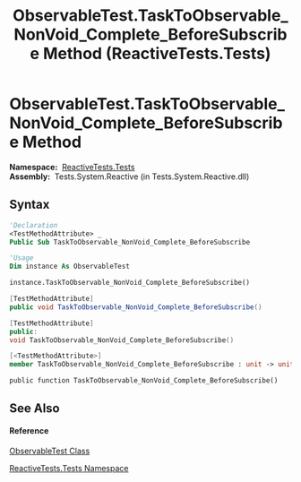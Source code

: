 ﻿---
title: ObservableTest.TaskToObservable_NonVoid_Complete_BeforeSubscribe Method  (ReactiveTests.Tests)
TOCTitle: TaskToObservable_NonVoid_Complete_BeforeSubscribe Method
ms:assetid: M:ReactiveTests.Tests.ObservableTest.TaskToObservable_NonVoid_Complete_BeforeSubscribe
ms:mtpsurl: https://msdn.microsoft.com/en-us/library/reactivetests.tests.observabletest.tasktoobservable_nonvoid_complete_beforesubscribe(v=VS.103)
ms:contentKeyID: 36621130
ms.date: 06/28/2011
mtps_version: v=VS.103
f1_keywords:
- ReactiveTests.Tests.ObservableTest.TaskToObservable_NonVoid_Complete_BeforeSubscribe
dev_langs:
- CSharp
- JScript
- VB
- FSharp
- c++
---

# ObservableTest.TaskToObservable\_NonVoid\_Complete\_BeforeSubscribe Method

**Namespace:**  [ReactiveTests.Tests](hh289046\(v=vs.103\).md)  
**Assembly:**  Tests.System.Reactive (in Tests.System.Reactive.dll)

## Syntax

``` vb
'Declaration
<TestMethodAttribute> _
Public Sub TaskToObservable_NonVoid_Complete_BeforeSubscribe
```

``` vb
'Usage
Dim instance As ObservableTest

instance.TaskToObservable_NonVoid_Complete_BeforeSubscribe()
```

``` csharp
[TestMethodAttribute]
public void TaskToObservable_NonVoid_Complete_BeforeSubscribe()
```

``` c++
[TestMethodAttribute]
public:
void TaskToObservable_NonVoid_Complete_BeforeSubscribe()
```

``` fsharp
[<TestMethodAttribute>]
member TaskToObservable_NonVoid_Complete_BeforeSubscribe : unit -> unit 
```

``` jscript
public function TaskToObservable_NonVoid_Complete_BeforeSubscribe()
```

## See Also

#### Reference

[ObservableTest Class](hh288687\(v=vs.103\).md)

[ReactiveTests.Tests Namespace](hh289046\(v=vs.103\).md)

